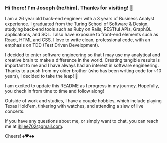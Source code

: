 ### Hi there! I'm Joseph (he/him). Thanks for visiting! 👋

I am a 26 year old back-end engineer with a 3 years of Business Analyst experience. I graduated from the Turing School of Software & Design, studying back-end tools such as Ruby on Rails, RESTful APIs, GraphQL applications, and SQL. I also have exposure to front-end elements such as React, HTML and CSS. I love to write clean, professional code, with an emphasis on TDD (Test Driven Development).

I decided to enter software engineering so that I may use my analytical and creative brain to make a difference in the world. Creating tangible results is important to me and I have always had an interest in software engineering. Thanks to a push from my older brother (who has been writing code for ~10 years), I decided to take the leap! 🦘

I am excited to update this README as I progress in my journey. Hopefully, you check in from time to time and follow along!

Outside of work and studies, I have a couple hobbies, which include playing Texas Hold'em, tinkering with watches, and attending a slew of live concerts. 

If you have any questions about me, or simply want to chat, you can reach me at jhjlee702@gmail.com.

Cheers!
♠♥♦♣
